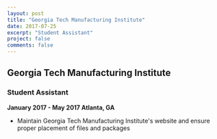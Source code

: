 ```yaml
---
layout: post
title: "Georgia Tech Manufacturing Institute"
date: 2017-07-25
excerpt: "Student Assistant"
project: false
comments: false
---
```


## Georgia Tech Manufacturing Institute ##
### Student Assistant ###

****January 2017 - May 2017 Atlanta, GA****

* Maintain Georgia Tech Manufacturing Institute's website and ensure proper placement of files and packages
